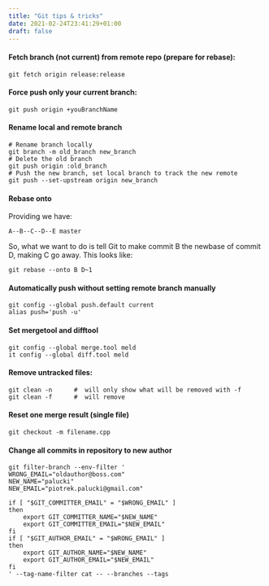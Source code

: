 ```yaml
---
title: "Git tips & tricks"
date: 2021-02-24T23:41:29+01:00
draft: false
---
```


#### Fetch branch (not current) from remote repo (prepare for rebase):
	git fetch origin release:release

	
#### Force push only your current branch:
	git push origin +youBranchName

#### Rename local and remote branch 
	# Rename branch locally    
	git branch -m old_branch new_branch
	# Delete the old branch    
	git push origin :old_branch
	# Push the new branch, set local branch to track the new remote
	git push --set-upstream origin new_branch    
	
#### Rebase onto 
Providing we have:    

	A--B--C--D--E master
    	
So, what we want to do is tell Git to make
	commit B the newbase of commit D,  	making C go away. This looks like:

	git rebase --onto B D~1

#### Automatically push without setting remote branch manually
	git config --global push.default current
	alias push='push -u'
	
#### Set mergetool and difftool 
	git config --global merge.tool meld
	it config --global diff.tool meld


#### Remove untracked files:
	git clean -n      #  will only show what will be removed with -f
	git clean -f      #  will remove

#### Reset one merge result (single file)
	git checkout -m filename.cpp

#### Change all commits in repository to new author
	git filter-branch --env-filter '
	WRONG_EMAIL="oldauthor@boss.com"
	NEW_NAME="palucki"
	NEW_EMAIL="piotrek.palucki@gmail.com"

	if [ "$GIT_COMMITTER_EMAIL" = "$WRONG_EMAIL" ]
	then
	    export GIT_COMMITTER_NAME="$NEW_NAME"
	    export GIT_COMMITTER_EMAIL="$NEW_EMAIL"
	fi
	if [ "$GIT_AUTHOR_EMAIL" = "$WRONG_EMAIL" ]
	then
	    export GIT_AUTHOR_NAME="$NEW_NAME"
	    export GIT_AUTHOR_EMAIL="$NEW_EMAIL"
	fi
	' --tag-name-filter cat -- --branches --tags
